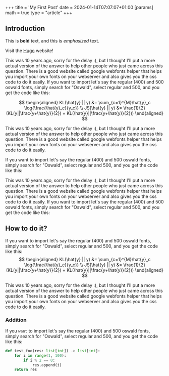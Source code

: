 +++
title = 'My First Post'
date = 2024-01-14T07:07:07+01:00
[params]
  math = true
type = "article"
+++

## Introduction

This is **bold** text, and this is *emphasized* text.

Visit the [Hugo](https://gohugo.io) website!

This was 10 years ago, sorry for the delay :), but I thought I'll put a more actual version of the answer to help other people who just came across this question. There is a good website called google webfonts helper that helps you import your own fonts on your webserver and also gives you the css code to do it easily. If you want to import let's say the regular (400) and 500 oswald fonts, simply search for "Oswald", select regular and 500, and you get the code like this:

$$
\begin{aligned}
KL(\hat{y} || y) &= \sum_{c=1}^{M}\hat{y}_c \log{\frac{\hat{y}_c}{y_c}} \\
JS(\hat{y} || y) &= \frac{1}{2}(KL(y||\frac{y+\hat{y}}{2}) + KL(\hat{y}||\frac{y+\hat{y}}{2}))
\end{aligned}
$$

This was 10 years ago, sorry for the delay :), but I thought I'll put a more actual version of the answer to help other people who just came across this question. There is a good website called google webfonts helper that helps you import your own fonts on your webserver and also gives you the css code to do it easily. 

If you want to import let's say the regular (400) and 500 oswald fonts, simply search for "Oswald", select regular and 500, and you get the code like this:

This was 10 years ago, sorry for the delay :), but I thought I'll put a more actual version of the answer to help other people who just came across this question. There is a good website called google webfonts helper that helps you import your own fonts on your webserver and also gives you the css code to do it easily. If you want to import let's say the regular (400) and 500 oswald fonts, simply search for "Oswald", select regular and 500, and you get the code like this:

## How to do it?

If you want to import let's say the regular (400) and 500 oswald fonts, simply search for "Oswald", select regular and 500, and you get the code like this:
$$
\begin{aligned}
KL(\hat{y} || y) &= \sum_{c=1}^{M}\hat{y}_c \log{\frac{\hat{y}_c}{y_c}} \\
JS(\hat{y} || y) &= \frac{1}{2}(KL(y||\frac{y+\hat{y}}{2}) + KL(\hat{y}||\frac{y+\hat{y}}{2}))
\end{aligned}
$$


This was 10 years ago, sorry for the delay :), but I thought I'll put a more actual version of the answer to help other people who just came across this question. There is a good website called google webfonts helper that helps you import your own fonts on your webserver and also gives you the css code to do it easily. 

### Addition

If you `want` to import let's say the regular (400) and 500 oswald fonts, simply search for "Oswald", select regular and 500, and you get the code like this:

```python
def test_foo(res: list[int]) -> list[int]:
    for i in range(1, 100):
        if i % 2 == 0:
            res.append(i)
    return res
```

